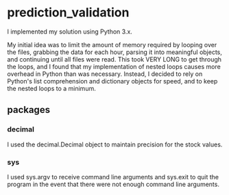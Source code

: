 # prediction_validation

I implemented my solution using Python 3.x.

My initial idea was to limit the amount of memory required by looping over the
files, grabbing the data for each hour, parsing it into meaningful objects,
and continuing until all files were read. This took VERY LONG to get through
the loops, and I found that my implementation of nested loops causes more
overhead in Python than was necessary.
Instead, I decided to rely on Python's list comprehension and dictionary
objects for speed, and to keep the nested loops to a minimum.

## packages
### decimal
I used the decimal.Decimal object to maintain precision for the stock values.

### sys
I used sys.argv to receive command line arguments and sys.exit to quit the
program in the event that there were not enough command line arguments.